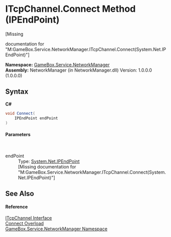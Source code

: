 # ITcpChannel.Connect Method (IPEndPoint)
 

\[Missing <summary> documentation for "M:GameBox.Service.NetworkManager.ITcpChannel.Connect(System.Net.IPEndPoint)"\]

**Namespace:**&nbsp;<a href="e92cd5f6-6868-30a4-62ef-776833ad32a3">GameBox.Service.NetworkManager</a><br />**Assembly:**&nbsp;NetworkManager (in NetworkManager.dll) Version: 1.0.0.0 (1.0.0.0)

## Syntax

**C#**<br />
``` C#
void Connect(
	IPEndPoint endPoint
)
```


#### Parameters
&nbsp;<dl><dt>endPoint</dt><dd>Type: <a href="http://msdn2.microsoft.com/zh-cn/library/fzszfbba" target="_blank">System.Net.IPEndPoint</a><br />\[Missing <param name="endPoint"/> documentation for "M:GameBox.Service.NetworkManager.ITcpChannel.Connect(System.Net.IPEndPoint)"\]</dd></dl>

## See Also


#### Reference
<a href="33c198d9-9272-4ff6-a4ac-152ca6d74735">ITcpChannel Interface</a><br /><a href="616b941a-e16b-90a4-cfbe-6caff1720001">Connect Overload</a><br /><a href="e92cd5f6-6868-30a4-62ef-776833ad32a3">GameBox.Service.NetworkManager Namespace</a><br />